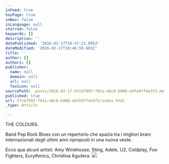 ```yaml
---
inFeed: true
hasPage: true
inNav: false
inLanguage: null
starred: false
keywords: []
description: ''
datePublished: '2016-02-17T10:47:21.095Z'
dateModified: '2016-02-17T10:46:59.665Z'
title: ''
author: []
authors: []
publisher:
  name: null
  domain: null
  url: null
  favicon: null
sourcePath: _posts/2016-02-17-5fcbf99f-f91a-48c8-b988-e6fe9ff4e3f3.md
published: true
url: 5fcbf99f-f91a-48c8-b988-e6fe9ff4e3f3/index.html
_type: Article

---
```

THE COLOURS.

Band Pop Rock Blues con un repertorio che spazia tra i migliori brani internazionali degli ultimi anni riproposti in una nuova veste.

Ecco qua alcuni artisti: Amy Winehouse, Sting, Adele, U2, Coldplay, Foo Fighters, Eurythmics, Christina Aguilera.
![](https://the-grid-user-content.s3-us-west-2.amazonaws.com/423346f0-7a89-4885-ad4b-7ebb00745618.jpg)